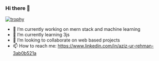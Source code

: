 ### Hi there 👋



[![trophy](https://github-profile-trophy.vercel.app/?username=aziz-78)](https://github.com/ryo-ma/github-profile-trophy)


- 🔭 I’m currently working on mern stack and machine learning
- 🌱 I’m currently learning 3js
- 👯 I’m looking to collaborate on web based projects
- 📫 How to reach me: https://www.linkedin.com/in/aziz-ur-rehman-3ab0b521a


